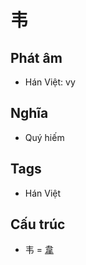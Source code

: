 # 韦

## Phát âm
* Hán Việt: vy

## Nghĩa
* Quý hiếm

## Tags
* Hán Việt

## Cấu trúc
* 韦 = [韋](韋.md)

<script>window.HANZI_FIELD='韦';</script>